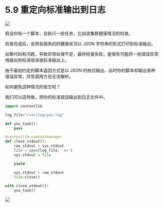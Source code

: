 # 5.9 重定向标准输出到日志
![](https://image.iswbm.com/20200804124133.png)

假设你有一个脚本，会执行一些任务，比如说集群健康情况的检查。

检查完成后，会把各服务的的健康状况以 JSON 字符串的形式打印到标准输出。

如果代码有问题，导致异常处理不足，最终检查失败，是很有可能将一些错误异常栈输出到标准错误或标准输出上。

由于最初约定的脚本返回方式是以 JSON 的格式输出，此时你的脚本却输出各种错误异常，异常调用方也无法解析。

如何避免这种情况的发生呢？

我们可以这样做，把你的标准错误输出到日志文件中。

```python
import contextlib

log_file="/var/log/you.log"

def you_task():
	pass

@contextlib.contextmanager
def close_stdout():
    raw_stdout = sys.stdout
    file = open(log_file, 'a+')
    sys.stdout = file

    yield

    sys.stdout = raw_stdout
    file.close()
    
with close_stdout():
    you_task()
```



![](https://image.iswbm.com/20200607174235.png)
